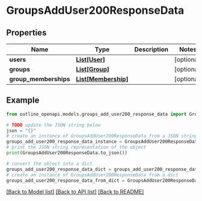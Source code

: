 # GroupsAddUser200ResponseData


## Properties

Name | Type | Description | Notes
------------ | ------------- | ------------- | -------------
**users** | [**List[User]**](User.md) |  | [optional] 
**groups** | [**List[Group]**](Group.md) |  | [optional] 
**group_memberships** | [**List[Membership]**](Membership.md) |  | [optional] 

## Example

```python
from outline_openapi.models.groups_add_user200_response_data import GroupsAddUser200ResponseData

# TODO update the JSON string below
json = "{}"
# create an instance of GroupsAddUser200ResponseData from a JSON string
groups_add_user200_response_data_instance = GroupsAddUser200ResponseData.from_json(json)
# print the JSON string representation of the object
print(GroupsAddUser200ResponseData.to_json())

# convert the object into a dict
groups_add_user200_response_data_dict = groups_add_user200_response_data_instance.to_dict()
# create an instance of GroupsAddUser200ResponseData from a dict
groups_add_user200_response_data_from_dict = GroupsAddUser200ResponseData.from_dict(groups_add_user200_response_data_dict)
```
[[Back to Model list]](../README.md#documentation-for-models) [[Back to API list]](../README.md#documentation-for-api-endpoints) [[Back to README]](../README.md)


